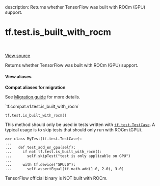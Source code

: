 description: Returns whether TensorFlow was built with ROCm (GPU) support.

<div itemscope itemtype="http://developers.google.com/ReferenceObject">
<meta itemprop="name" content="tf.test.is_built_with_rocm" />
<meta itemprop="path" content="Stable" />
</div>

# tf.test.is_built_with_rocm

<!-- Insert buttons and diff -->

<table class="tfo-notebook-buttons tfo-api nocontent" align="left">

</table>

<a target="_blank" href="/code/stable/tensorflow/python/platform/test.py">View source</a>



Returns whether TensorFlow was built with ROCm (GPU) support.

<section class="expandable">
  <h4 class="showalways">View aliases</h4>
  <p>
<b>Compat aliases for migration</b>
<p>See
<a href="https://www.tensorflow.org/guide/migrate">Migration guide</a> for
more details.</p>
<p>`tf.compat.v1.test.is_built_with_rocm`</p>
</p>
</section>

<pre class="devsite-click-to-copy prettyprint lang-py tfo-signature-link">
<code>tf.test.is_built_with_rocm()
</code></pre>



<!-- Placeholder for "Used in" -->

This method should only be used in tests written with <a href="../../tf/test/TestCase.md"><code>tf.test.TestCase</code></a>. A
typical usage is to skip tests that should only run with ROCm (GPU).

```
>>> class MyTest(tf.test.TestCase):
...
...   def test_add_on_gpu(self):
...     if not tf.test.is_built_with_rocm():
...       self.skipTest("test is only applicable on GPU")
...
...     with tf.device("GPU:0"):
...       self.assertEqual(tf.math.add(1.0, 2.0), 3.0)
```

TensorFlow official binary is NOT built with ROCm.